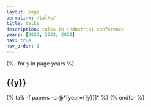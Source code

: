 ```yaml
---
layout: page
permalink: /talks/
title: talks
description: talks in industrial conference
years: [2023, 2022, 2020]
nav: true
nav_order: 1
---
```

<!-- _pages/publications.md -->
<div class="talk">

{%- for y in page.years %}
  <h2 class="year">{{y}}</h2>
  {% talk -f papers -q @*[year={{y}}]* %}
{% endfor %}

</div>
